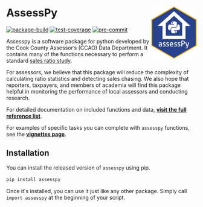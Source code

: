 # AssessPy <a href="https://github.com/ccao-data/assesspy"><img src="https://raw.githubusercontent.com/ccao-data/assesspy/main/docs/images/logo.png" align="right" height="139"/></a>

[![package-build](https://github.com/ccao-data/assesspy/actions/workflows/python-package.yaml/badge.svg)](https://github.com/ccao-data/assesspy/actions/workflows/python-package.yaml)
[![test-coverage](https://github.com/ccao-data/assesspy/actions/workflows/test-coverage.yaml/badge.svg)](https://github.com/ccao-data/assesspy/actions/workflows/test-coverage.yaml)
[![pre-commit](https://github.com/ccao-data/assesspy/actions/workflows/pre-commit.yaml/badge.svg)](https://github.com/ccao-data/assesspy/actions/workflows/pre-commit.yaml)

Assesspy is a software package for python developed by the Cook County Assessor’s (CCAO)
Data Department. It contains many of the functions necessary to perform a standard
[sales ratio study](https://www.iaao.org/media/standards/Standard_on_Ratio_Studies.pdf).

For assessors, we believe that this package will reduce the complexity of calculating
ratio statistics and detecting sales chasing. We also hope that reporters, taxpayers,
and members of academia will find this package helpful in monitoring the performance
of local assessors and conducting research.

For detailed documentation on included functions and data, [**visit the
full reference list**](https://ccao-data.github.io/assesspy/reference.html).

For examples of specific tasks you can complete with `assesspy`
functions, see the [**vignettes page**](https://ccao-data.github.io/assesspy/vignettes.html).

## Installation

You can install the released version of `assesspy` using pip.

```python
pip install assesspy
```

Once it's installed, you can use it just like any other package. Simply
call `import assesspy` at the beginning of your script.
